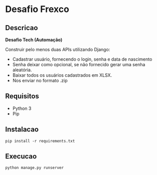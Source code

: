 # Desafio Frexco

## Descricao

**Desafio Tech (Automação)**

Construir pelo menos duas APIs utilizando Django:

- Cadastrar usuário, fornecendo o login, senha e data de nascimento
- Senha deixar como opcional, se não fornecido gerar uma senha aleatória.
- Baixar todos os usuários cadastrados em XLSX.
- Nos enviar no formato .zip

## Requisitos

- Python 3
- Pip

## Instalacao

```
pip install -r requirements.txt
```

## Execucao

```
python manage.py runserver
```
